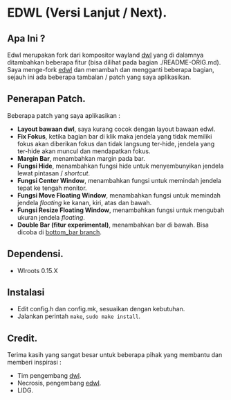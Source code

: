 # EDWL (Versi Lanjut / Next).

## Apa Ini ?

Edwl merupakan fork dari kompositor wayland [dwl](https://github.com/djpohly/dwl) yang di dalamnya ditambahkan beberapa fitur (bisa dilihat pada bagian ./README-ORIG.md). Saya menge-fork [edwl](https://gitlab.com/necrosis/edwl) dan menambah dan mengganti beberapa bagian, sejauh ini ada beberapa tambalan / patch yang saya aplikasikan.

## Penerapan Patch.

Beberapa patch yang saya aplikasikan :

- **Layout bawaan dwl**, saya kurang cocok dengan layout bawaan edwl.
- **Fix Fokus**, ketika bagian bar di klik maka jendela yang tidak memiliki fokus akan diberikan fokus dan tidak langsung ter-hide, jendela yang ter-hide akan muncul dan mendapatkan fokus.
- **Margin Bar**, menambahkan margin pada bar.
- **Fungsi Hide**, menambahkan fungsi hide untuk menyembunyikan jendela lewat pintasan / *shortcut*.
- **Fungsi Center Window**, menambahkan fungsi untuk memindah jendela tepat ke tengah monitor.
- **Fungsi Move Floating Window**, menambahkan fungsi untuk memindah jendela *floating* ke kanan, kiri, atas dan bawah.
- **Fungsi Resize Floating Window**, menambahkan fungsi untuk mengubah ukuran jendela *floating*.
- **Double Bar (fitur experimental)**, menambahkan bar di bawah. Bisa dicoba di [bottom_bar branch](https://github.com/lidgnulinux/edwl-next/tree/bottom_bar).

## Dependensi.

- Wlroots 0.15.X

## Instalasi

- Edit config.h dan config.mk, sesuaikan dengan kebutuhan.
- Jalankan perintah `make`, `sudo make install`.

## Credit.

Terima kasih yang sangat besar untuk beberapa pihak yang membantu dan memberi inspirasi :

- Tim pengembang [dwl](https://github.com/djpohly/dwl).
- Necrosis, pengembang [edwl](https://gitlab.com/necrosis/edwl).
- LIDG.
